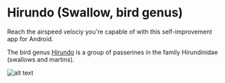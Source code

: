 # Hirundo (Swallow, bird genus)
Reach the airspeed velociy you're capable of with this self-improvement app for Android.

The bird genus [Hirundo](https://en.wikipedia.org/wiki/Hirundo) is a group of passerines in the family Hirundinidae (swallows and martins).

![alt text](http://style.org/images/unladenswallow/swallow_st3.gif)

